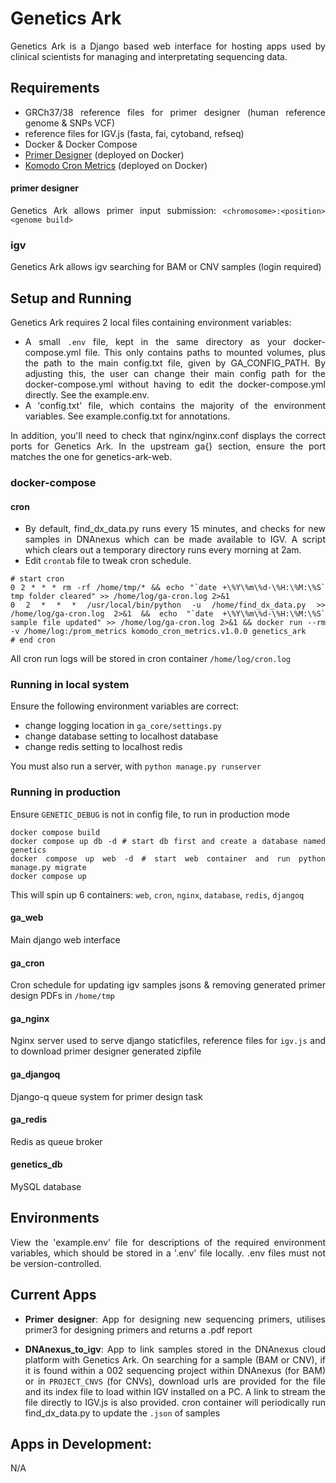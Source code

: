 <div style="text-align: justify">

# Genetics Ark

Genetics Ark is a Django based web interface for hosting apps used by clinical scientists for managing and interpretating sequencing data.

## Requirements

- GRCh37/38 reference files for primer designer (human reference genome & SNPs VCF)
- reference files for IGV.js (fasta, fai, cytoband, refseq)
- Docker & Docker Compose
- [Primer Designer](https://github.com/eastgenomics/primer_designer) (deployed on Docker)
- [Komodo Cron Metrics](https://github.com/eastgenomics/komodo_cron_metrics) (deployed on Docker)

#### primer designer
Genetics Ark allows primer input submission: `<chromosome>:<position> <genome build>`

### igv
Genetics Ark allows igv searching for BAM or CNV samples (login required)

  
## Setup and Running 

Genetics Ark requires 2 local files containing environment variables:
- A small `.env` file, kept in the same directory as your docker-compose.yml file. This only contains paths to mounted volumes, plus the path to the main config.txt file, given by GA_CONFIG_PATH. By adjusting this, the user can change their main config path for the docker-compose.yml without having to edit the docker-compose.yml directly. See the example.env.
- A 'config.txt' file, which contains the majority of the environment variables. See example.config.txt for annotations.

In addition, you'll need to check that nginx/nginx.conf displays the correct ports for Genetics Ark. In the upstream ga{} section, ensure the port matches the one for genetics-ark-web.


### docker-compose

#### cron
- By default, find_dx_data.py runs every 15 minutes, and checks for new samples in DNAnexus which can be made available to IGV. A script which clears out a temporary directory runs every morning at 2am.
- Edit `crontab` file to tweak cron schedule.
```
# start cron
0 2 * * * rm -rf /home/tmp/* && echo "`date +\%Y\%m\%d-\%H:\%M:\%S` tmp folder cleared" >> /home/log/ga-cron.log 2>&1
0 2 * * * /usr/local/bin/python -u /home/find_dx_data.py >> /home/log/ga-cron.log 2>&1 && echo "`date +\%Y\%m\%d-\%H:\%M:\%S` sample file updated" >> /home/log/ga-cron.log 2>&1 && docker run --rm -v /home/log:/prom_metrics komodo_cron_metrics.v1.0.0 genetics_ark
# end cron
```
All cron run logs will be stored in cron container `/home/log/cron.log`

### Running in local system
Ensure the following environment variables are correct:

- change logging location in `ga_core/settings.py`
- change database setting to localhost database
- change redis setting to localhost redis

You must also run a server, with `python manage.py runserver`

### Running in production
Ensure `GENETIC_DEBUG` is not in config file, to run in production mode
```
docker compose build
docker compose up db -d # start db first and create a database named genetics
docker compose up web -d # start web container and run python manage.py migrate
docker compose up
```
This will spin up 6 containers: `web`, `cron`, `nginx`, `database`, `redis`, `djangoq`

#### ga_web
Main django web interface

#### ga_cron
Cron schedule for updating igv samples jsons & removing generated primer design PDFs in `/home/tmp`

#### ga_nginx
Nginx server used to serve django staticfiles, reference files for `igv.js` and to download primer designer generated zipfile

#### ga_djangoq
Django-q queue system for primer design task

#### ga_redis
Redis as queue broker

#### genetics_db
MySQL database

## Environments
View the 'example.env' file for descriptions of the required environment variables, which should be stored in a '.env' file locally. .env files must not be version-controlled.

## Current Apps

 - **Primer designer**: App for designing new sequencing primers, utilises primer3 for designing primers and returns a .pdf report
  
 - **DNAnexus_to_igv**: App to link samples stored in the DNAnexus cloud platform with Genetics Ark. On searching for a sample (BAM or CNV), if it is found within a 002 sequencing project within DNAnexus (for BAM) or in `PROJECT_CNVS` (for CNVs), download urls are provided for the file and its index file to load within IGV installed on a PC. A link to stream the file directly to IGV.js is also provided. cron container will periodically run find_dx_data.py to update the `.json` of samples
  
## Apps in Development:

N/A